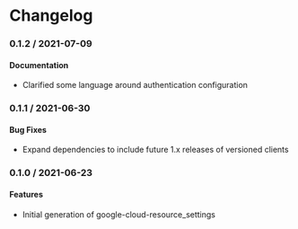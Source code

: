 # Changelog

### 0.1.2 / 2021-07-09

#### Documentation

* Clarified some language around authentication configuration

### 0.1.1 / 2021-06-30

#### Bug Fixes

* Expand dependencies to include future 1.x releases of versioned clients

### 0.1.0 / 2021-06-23

#### Features

* Initial generation of google-cloud-resource_settings
